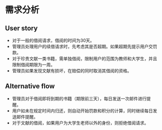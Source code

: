 # 需求分析

## User story

- 对于一般的借阅请求，借阅的时间为30天。
- 管理员处理用户的续借请求时，先考虑其是否超期。如果超期先提示用户交罚款。
- 对于珍贵文献一类书籍，需单独借阅，限制用户的范围为教师和大学生，并且限制借阅期限为一周。
- 管理员如果发现文献有损坏，在赔偿的同时取消其借阅的资格。

## Alternative flow

- 管理员对于借阅即将到期的书籍（期限前三天），每日发送一次邮件进行提醒。
- 用户如未在规定时间内归还，则自动开始罚款和积分的计算，同时继续每日发送邮件提醒。
- 对于文献的借阅，如果用户为大学生老师以外的身份，则拒绝借阅请求。